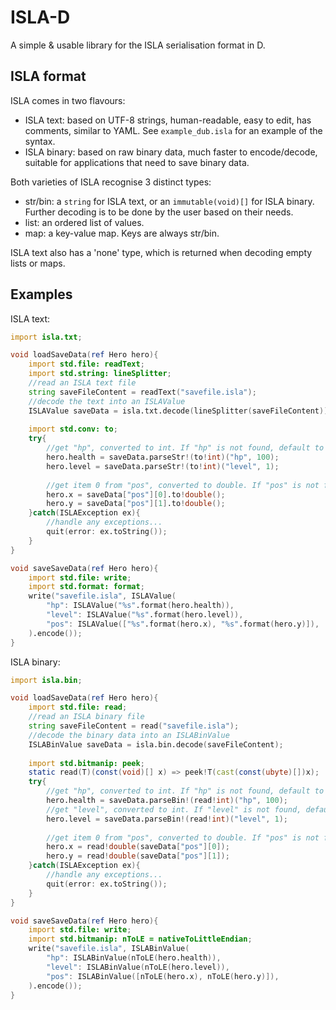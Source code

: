 # ISLA-D
A simple & usable library for the ISLA serialisation format in D.

## ISLA format
ISLA comes in two flavours:
- ISLA text: based on UTF-8 strings, human-readable, easy to edit, has comments, similar to YAML. See `example_dub.isla` for an example of the syntax.
- ISLA binary: based on raw binary data, much faster to encode/decode, suitable for applications that need to save binary data.

Both varieties of ISLA recognise 3 distinct types:
- str/bin: a `string` for ISLA text, or an `immutable(void)[]` for ISLA binary. Further decoding is to be done by the user based on their needs.
- list: an ordered list of values.
- map: a key-value map. Keys are always str/bin.

ISLA text also has a 'none' type, which is returned when decoding empty lists or maps.

## Examples
ISLA text:
```d
import isla.txt;

void loadSaveData(ref Hero hero){
	import std.file: readText;
	import std.string: lineSplitter;
	//read an ISLA text file
	string saveFileContent = readText("savefile.isla");
	//decode the text into an ISLAValue
	ISLAValue saveData = isla.txt.decode(lineSplitter(saveFileContent));
	
	import std.conv: to;
	try{
		//get "hp", converted to int. If "hp" is not found, default to `100`
		hero.health = saveData.parseStr!(to!int)("hp", 100);
		hero.level = saveData.parseStr!(to!int)("level", 1);
		
		//get item 0 from "pos", converted to double. If "pos" is not found, an ISLAMapKeyException will be thrown
		hero.x = saveData["pos"][0].to!double();
		hero.y = saveData["pos"][1].to!double();
	}catch(ISLAException ex){
		//handle any exceptions...
		quit(error: ex.toString());
	}
}

void saveSaveData(ref Hero hero){
	import std.file: write;
	import std.format: format;
	write("savefile.isla", ISLAValue(
		"hp": ISLAValue("%s".format(hero.health)),
		"level": ISLAValue("%s".format(hero.level)),
		"pos": ISLAValue(["%s".format(hero.x), "%s".format(hero.y)]),
	).encode());
}
```

ISLA binary:
```d
import isla.bin;

void loadSaveData(ref Hero hero){
	import std.file: read;
	//read an ISLA binary file
	string saveFileContent = read("savefile.isla");
	//decode the binary data into an ISLABinValue
	ISLABinValue saveData = isla.bin.decode(saveFileContent);
	
	import std.bitmanip: peek;
	static read(T)(const(void)[] x) => peek!T(cast(const(ubyte)[])x);
	try{
		//get "hp", converted to int. If "hp" is not found, default to `100`
		hero.health = saveData.parseBin!(read!int)("hp", 100);
		//get "level", converted to int. If "level" is not found, default to `1`
		hero.level = saveData.parseBin!(read!int)("level", 1);
		
		//get item 0 from "pos", converted to double. If "pos" is not found, an ISLAMapKeyException will be thrown
		hero.x = read!double(saveData["pos"][0]);
		hero.y = read!double(saveData["pos"][1]);
	}catch(ISLAException ex){
		//handle any exceptions...
		quit(error: ex.toString());
	}
}

void saveSaveData(ref Hero hero){
	import std.file: write;
	import std.bitmanip: nToLE = nativeToLittleEndian;
	write("savefile.isla", ISLABinValue(
		"hp": ISLABinValue(nToLE(hero.health)),
		"level": ISLABinValue(nToLE(hero.level)),
		"pos": ISLABinValue([nToLE(hero.x), nToLE(hero.y)]),
	).encode());
}
```
